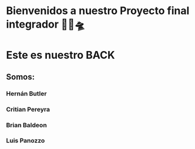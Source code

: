 # Bienvenidos a nuestro Proyecto final integrador 👾🙌🛸
# Este es nuestro BACK

## Somos:
### Hernán Butler
### Critian Pereyra
### Brian Baldeon
### Luis Panozzo
